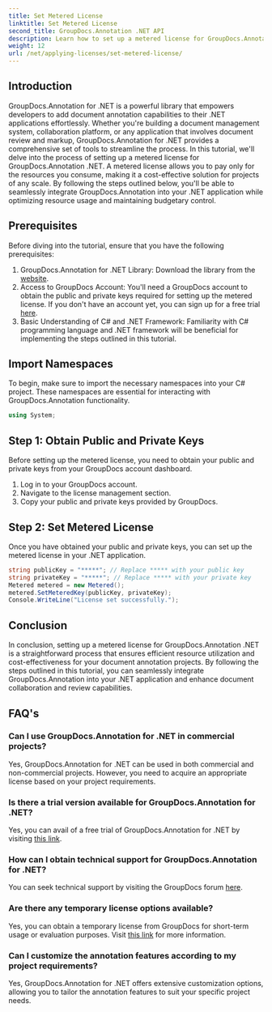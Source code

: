 ```yaml
---
title: Set Metered License
linktitle: Set Metered License
second_title: GroupDocs.Annotation .NET API
description: Learn how to set up a metered license for GroupDocs.Annotation .NET to resource usage and document annotation capabilities in your .NET applications.
weight: 12
url: /net/applying-licenses/set-metered-license/
---
```

## Introduction
GroupDocs.Annotation for .NET is a powerful library that empowers developers to add document annotation capabilities to their .NET applications effortlessly. Whether you're building a document management system, collaboration platform, or any application that involves document review and markup, GroupDocs.Annotation for .NET provides a comprehensive set of tools to streamline the process.
In this tutorial, we'll delve into the process of setting up a metered license for GroupDocs.Annotation .NET. A metered license allows you to pay only for the resources you consume, making it a cost-effective solution for projects of any scale. By following the steps outlined below, you'll be able to seamlessly integrate GroupDocs.Annotation into your .NET application while optimizing resource usage and maintaining budgetary control.
## Prerequisites
Before diving into the tutorial, ensure that you have the following prerequisites:
1. GroupDocs.Annotation for .NET Library: Download the library from the [website](https://releases.groupdocs.com/annotation/net/).
2. Access to GroupDocs Account: You'll need a GroupDocs account to obtain the public and private keys required for setting up the metered license. If you don't have an account yet, you can sign up for a free trial [here](https://releases.groupdocs.com/).
3. Basic Understanding of C# and .NET Framework: Familiarity with C# programming language and .NET framework will be beneficial for implementing the steps outlined in this tutorial.

## Import Namespaces
To begin, make sure to import the necessary namespaces into your C# project. These namespaces are essential for interacting with GroupDocs.Annotation functionality.
```csharp
using System;
```
## Step 1: Obtain Public and Private Keys
Before setting up the metered license, you need to obtain your public and private keys from your GroupDocs account dashboard.
1. Log in to your GroupDocs account.
2. Navigate to the license management section.
3. Copy your public and private keys provided by GroupDocs.
## Step 2: Set Metered License
Once you have obtained your public and private keys, you can set up the metered license in your .NET application.
```csharp
string publicKey = "*****"; // Replace ***** with your public key
string privateKey = "*****"; // Replace ***** with your private key
Metered metered = new Metered();
metered.SetMeteredKey(publicKey, privateKey);
Console.WriteLine("License set successfully.");
```

## Conclusion
In conclusion, setting up a metered license for GroupDocs.Annotation .NET is a straightforward process that ensures efficient resource utilization and cost-effectiveness for your document annotation projects. By following the steps outlined in this tutorial, you can seamlessly integrate GroupDocs.Annotation into your .NET application and enhance document collaboration and review capabilities.
## FAQ's
### Can I use GroupDocs.Annotation for .NET in commercial projects?
Yes, GroupDocs.Annotation for .NET can be used in both commercial and non-commercial projects. However, you need to acquire an appropriate license based on your project requirements.
### Is there a trial version available for GroupDocs.Annotation for .NET?
Yes, you can avail of a free trial of GroupDocs.Annotation for .NET by visiting [this link](https://releases.groupdocs.com/).
### How can I obtain technical support for GroupDocs.Annotation for .NET?
You can seek technical support by visiting the GroupDocs forum [here](https://forum.groupdocs.com/c/annotation/10).
### Are there any temporary license options available?
Yes, you can obtain a temporary license from GroupDocs for short-term usage or evaluation purposes. Visit [this link](https://purchase.groupdocs.com/temporary-license/) for more information.
### Can I customize the annotation features according to my project requirements?
Yes, GroupDocs.Annotation for .NET offers extensive customization options, allowing you to tailor the annotation features to suit your specific project needs.
